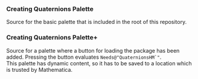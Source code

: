 ### Creating Quaternions Palette
Source for the basic palette that is included in the root of this repository.
### Creating Quaternions Palette+
Source for a palette where a button for loading the package has been added.
Pressing the button evaluates ``Needs@"QuaternionsHM`"``.<br />
This palette has dynamic content, so it has to be saved to a location which is trusted by Mathematica.
